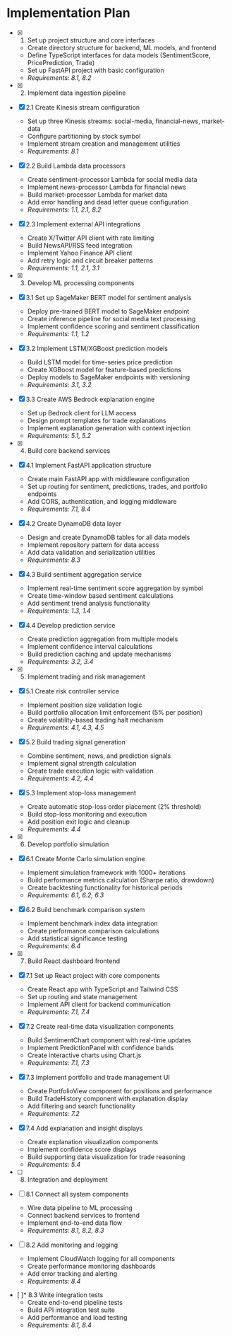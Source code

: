 # Implementation Plan

- [x] 1. Set up project structure and core interfaces






  - Create directory structure for backend, ML models, and frontend
  - Define TypeScript interfaces for data models (SentimentScore, PricePrediction, Trade)
  - Set up FastAPI project with basic configuration
  - _Requirements: 8.1, 8.2_

- [x] 2. Implement data ingestion pipeline



- [x] 2.1 Create Kinesis stream configuration


  - Set up three Kinesis streams: social-media, financial-news, market-data
  - Configure partitioning by stock symbol
  - Implement stream creation and management utilities
  - _Requirements: 8.1_

- [x] 2.2 Build Lambda data processors

  - Create sentiment-processor Lambda for social media data
  - Implement news-processor Lambda for financial news
  - Build market-processor Lambda for market data
  - Add error handling and dead letter queue configuration
  - _Requirements: 1.1, 2.1, 8.2_

- [x] 2.3 Implement external API integrations



  - Create X/Twitter API client with rate limiting
  - Build NewsAPI/RSS feed integration
  - Implement Yahoo Finance API client
  - Add retry logic and circuit breaker patterns
  - _Requirements: 1.1, 2.1, 3.1_

- [x] 3. Develop ML processing components





- [x] 3.1 Set up SageMaker BERT model for sentiment analysis


  - Deploy pre-trained BERT model to SageMaker endpoint
  - Create inference pipeline for social media text processing
  - Implement confidence scoring and sentiment classification
  - _Requirements: 1.1, 1.2_

- [x] 3.2 Implement LSTM/XGBoost prediction models


  - Build LSTM model for time-series price prediction
  - Create XGBoost model for feature-based predictions
  - Deploy models to SageMaker endpoints with versioning
  - _Requirements: 3.1, 3.2_

- [x] 3.3 Create AWS Bedrock explanation engine





  - Set up Bedrock client for LLM access
  - Design prompt templates for trade explanations
  - Implement explanation generation with context injection
  - _Requirements: 5.1, 5.2_

- [x] 4. Build core backend services










- [x] 4.1 Implement FastAPI application structure

  - Create main FastAPI app with middleware configuration
  - Set up routing for sentiment, predictions, trades, and portfolio endpoints
  - Add CORS, authentication, and logging middleware
  - _Requirements: 7.1, 8.4_

- [x] 4.2 Create DynamoDB data layer


  - Design and create DynamoDB tables for all data models
  - Implement repository pattern for data access
  - Add data validation and serialization utilities
  - _Requirements: 8.3_

- [x] 4.3 Build sentiment aggregation service





  - Implement real-time sentiment score aggregation by symbol
  - Create time-window based sentiment calculations
  - Add sentiment trend analysis functionality
  - _Requirements: 1.3, 1.4_

- [x] 4.4 Develop prediction service








  - Create prediction aggregation from multiple models
  - Implement confidence interval calculations
  - Build prediction caching and update mechanisms
  - _Requirements: 3.2, 3.4_

- [x] 5. Implement trading and risk management




- [x] 5.1 Create risk controller service


  - Implement position size validation logic
  - Build portfolio allocation limit enforcement (5% per position)
  - Create volatility-based trading halt mechanism
  - _Requirements: 4.1, 4.3, 4.5_

- [x] 5.2 Build trading signal generation


  - Combine sentiment, news, and prediction signals
  - Implement signal strength calculation
  - Create trade execution logic with validation
  - _Requirements: 4.2, 4.4_

- [x] 5.3 Implement stop-loss management


  - Create automatic stop-loss order placement (2% threshold)
  - Build stop-loss monitoring and execution
  - Add position exit logic and cleanup
  - _Requirements: 4.4_

- [x] 6. Develop portfolio simulation




- [x] 6.1 Create Monte Carlo simulation engine


  - Implement simulation framework with 1000+ iterations
  - Build performance metrics calculation (Sharpe ratio, drawdown)
  - Create backtesting functionality for historical periods
  - _Requirements: 6.1, 6.2, 6.3_

- [x] 6.2 Build benchmark comparison system


  - Implement benchmark index data integration
  - Create performance comparison calculations
  - Add statistical significance testing
  - _Requirements: 6.4_

- [x] 7. Build React dashboard frontend

- [x] 7.1 Set up React project with core components

  - Create React app with TypeScript and Tailwind CSS
  - Set up routing and state management
  - Implement API client for backend communication
  - _Requirements: 7.1, 7.4_

- [x] 7.2 Create real-time data visualization components
  - Build SentimentChart component with real-time updates
  - Implement PredictionPanel with confidence bands
  - Create interactive charts using Chart.js
  - _Requirements: 7.1, 7.3_

- [x] 7.3 Implement portfolio and trade management UI
  - Create PortfolioView component for positions and performance
  - Build TradeHistory component with explanation display
  - Add filtering and search functionality
  - _Requirements: 7.2_

- [x] 7.4 Add explanation and insight displays
  - Create explanation visualization components
  - Implement confidence score displays
  - Build supporting data visualization for trade reasoning
  - _Requirements: 5.4_

- [ ] 8. Integration and deployment
- [ ] 8.1 Connect all system components
  - Wire data pipeline to ML processing
  - Connect backend services to frontend
  - Implement end-to-end data flow
  - _Requirements: 8.1, 8.2, 8.3_

- [ ] 8.2 Add monitoring and logging
  - Implement CloudWatch logging for all components
  - Create performance monitoring dashboards
  - Add error tracking and alerting
  - _Requirements: 8.4_

- [ ]* 8.3 Write integration tests
  - Create end-to-end pipeline tests
  - Build API integration test suite
  - Add performance and load testing
  - _Requirements: 8.1, 8.4_